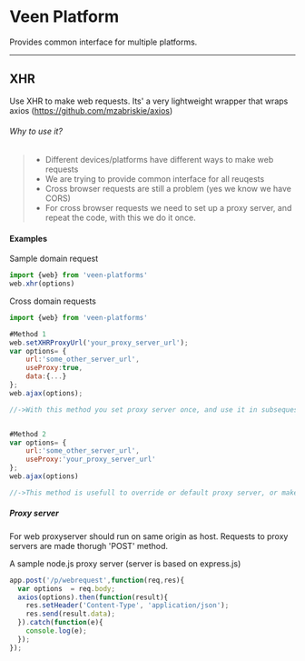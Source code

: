 # Veen Platform

Provides common interface for multiple platforms.


---

## XHR

Use XHR to make web requests. Its' a very lightweight wrapper that wraps axios (https://github.com/mzabriskie/axios)

###### Why to use it?
> - Different devices/platforms have different ways to make web requests
> - We are trying to provide common interface for all reuqests
> - Cross browser requests are still a problem (yes we know we have CORS)
> - For cross browser requests we need to set up a proxy server, and repeat the code, with this we do it once.


#### Examples

Sample domain request
```js
import {web} from 'veen-platforms'
web.xhr(options)
```

Cross domain requests
```js
import {web} from 'veen-platforms'

#Method 1
web.setXHRProxyUrl('your_proxy_server_url');
var options= {
	url:'some_other_server_url',
    useProxy:true,
    data:{...}
};
web.ajax(options);

//->With this method you set proxy server once, and use it in subsequest requests. by setting property 'useProxy:true'


#Method 2
var options= {
	url:'some_other_server_url',
    useProxy:'your_proxy_server_url'
};
web.ajax(options)

//->This method is usefull to override or default proxy server, or make one time request.

```

##### Proxy server

For web proxyserver should run on same origin as host. Requests to proxy servers are made thorugh 'POST' method.

A sample node.js proxy server (server is based on express.js)

```js
app.post('/p/webrequest',function(req,res){
  var options  = req.body;
  axios(options).then(function(result){
    res.setHeader('Content-Type', 'application/json');
    res.send(result.data);
  }).catch(function(e){
    console.log(e);
  });
});

```
